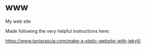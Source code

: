 # www
My web site

Made following the very helpful instructions here:

https://www.taniarascia.com/make-a-static-website-with-jekyll/
